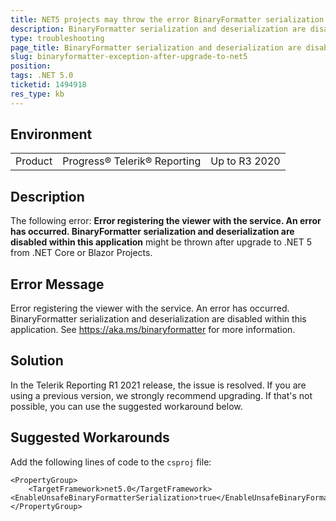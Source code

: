 ```yaml
---
title: NET5 projects may throw the error BinaryFormatter serialization and deserialization are disabled within this application
description: BinaryFormatter serialization and deserialization are disabled within this application after upgrade to .NET5
type: troubleshooting
page_title: BinaryFormatter serialization and deserialization are disabled within this application is thrown in .NET5
slug: binaryformatter-exception-after-upgrade-to-net5
position: 
tags: .NET 5.0
ticketid: 1494918
res_type: kb
---
```


## Environment
<table>
	<tbody>
		<tr>
			<td>Product</td>
			<td>Progress® Telerik® Reporting</td>
			<td>Up to R3 2020</td>
		</tr>
	</tbody>
</table>


## Description
The following error: **Error registering the viewer with the service.
An error has occurred.
BinaryFormatter serialization and deserialization are disabled within this application** might be thrown after upgrade to .NET 5 from .NET Core or Blazor Projects.


## Error Message
Error registering the viewer with the service.
An error has occurred.
BinaryFormatter serialization and deserialization are disabled within this application. See https://aka.ms/binaryformatter for more information.


## Solution
In the Telerik Reporting R1 2021 release, the issue is resolved. If you are using a previous version, we strongly recommend upgrading. If that's not possible, 
you can use the suggested workaround below.


## Suggested Workarounds
Add the following lines of code to the `csproj` file:
```
<PropertyGroup>
    <TargetFramework>net5.0</TargetFramework>
<EnableUnsafeBinaryFormatterSerialization>true</EnableUnsafeBinaryFormatterSerialization>
</PropertyGroup>
```
